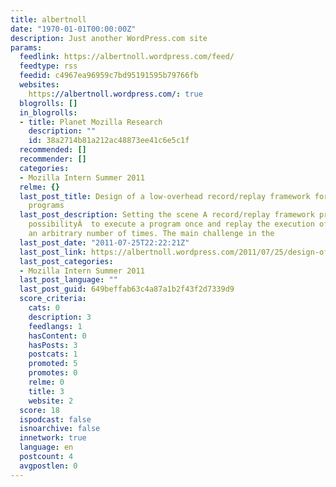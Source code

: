 ```yaml
---
title: albertnoll
date: "1970-01-01T00:00:00Z"
description: Just another WordPress.com site
params:
  feedlink: https://albertnoll.wordpress.com/feed/
  feedtype: rss
  feedid: c4967ea96959c7bd95191595b79766fb
  websites:
    https://albertnoll.wordpress.com/: true
  blogrolls: []
  in_blogrolls:
  - title: Planet Mozilla Research
    description: ""
    id: 38a2714b81a212ac48873ee41c6e5c1f
  recommended: []
  recommender: []
  categories:
  - Mozilla Intern Summer 2011
  relme: {}
  last_post_title: Design of a low-overhead record/replay framework for multi-threaded
    programs
  last_post_description: Setting the scene A record/replay framework provides the
    possibilityÂ  to execute a program once and replay the execution of the program
    an arbitrary number of times. The main challenge in the
  last_post_date: "2011-07-25T22:22:21Z"
  last_post_link: https://albertnoll.wordpress.com/2011/07/25/design-of-a-low-overhead-recordreplay-framework-for-multi-threaded-programs/
  last_post_categories:
  - Mozilla Intern Summer 2011
  last_post_language: ""
  last_post_guid: 649beffab63c4a87a1b2f43f2d7339d9
  score_criteria:
    cats: 0
    description: 3
    feedlangs: 1
    hasContent: 0
    hasPosts: 3
    postcats: 1
    promoted: 5
    promotes: 0
    relme: 0
    title: 3
    website: 2
  score: 18
  ispodcast: false
  isnoarchive: false
  innetwork: true
  language: en
  postcount: 4
  avgpostlen: 0
---
```

